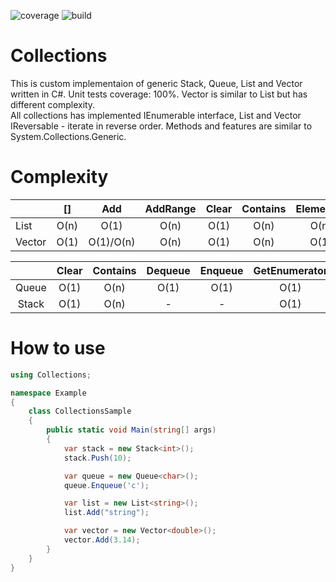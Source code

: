 ![coverage](https://img.shields.io/badge/coverage-100%25-brightgreen) ![build](https://img.shields.io/badge/build-passing-brightgreen)
# Collections
This is custom implementaion of generic Stack, Queue, List and Vector written in C#. Unit tests coverage: 100%. Vector is similar to List but has different complexity.  
All collections has implemented IEnumerable<T> interface, List and Vector IReversable<T> - iterate in reverse order. Methods and features are similar to System.Collections.Generic. 


# Complexity
|        |  []  |     Add     | AddRange | Clear | Contains | ElementAt | GetEnumerator | IndexOf | Insert | PopBack | Remove | RemoveAll | RemoveAt | Reversed | ToArray |
|--------|:----:|:-----------:|:--------:|:-----:|:--------:|:---------:|:-------------:|:-------:|:------:|---------|:------:|:---------:|:--------:|:--------:|:-------:|
| List   | O(n) |     O(1)    |   O(n)   |  O(1) |   O(n)   |    O(n)   |      O(1)     |   O(n)  |  O(n)  | -       |  O(n)  |    O(n)   |   O(n)   |   O(1)   |   O(n)  |
| Vector | O(1) |  O(1)/O(n)  |   O(n)   |  O(1) |   O(n)   |    O(1)   |      O(1)     |   O(n)  |  O(n)  | O(1)    |  O(n)  |    O(n)   |   O(n)   |   O(1)   |   O(n)  |

|       | Clear | Contains | Dequeue | Enqueue | GetEnumerator | Peek |  Pop | Push | ToArray | TryDequeue | TryPeek | TryPop |
|:-----:|:-----:|:--------:|:-------:|:-------:|:-------------:|:----:|:----:|:----:|:-------:|:----------:|:-------:|:------:|
| Queue |  O(1) |   O(n)   |   O(1)  |   O(1)  |      O(1)     | O(1) |   -  |   -  |   O(n)  |    O(1)    |   O(1)  |    -   |
| Stack |  O(1) |   O(n)   |    -    |    -    |      O(1)     | O(1) | O(1) | O(1) |   O(n)  |      -     |   O(1)  |  O(1)  |

# How to use
```cs
using Collections;

namespace Example
{
    class CollectionsSample
    {
        public static void Main(string[] args)
        {
            var stack = new Stack<int>();
            stack.Push(10);

            var queue = new Queue<char>();
            queue.Enqueue('c');

            var list = new List<string>();
            list.Add("string");

            var vector = new Vector<double>();
            vector.Add(3.14);
        }
    }
}
```
